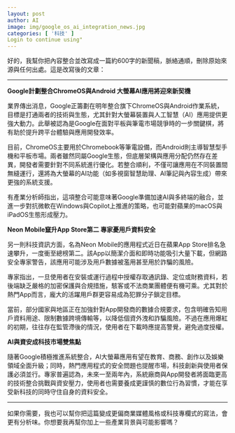 ```yaml
---
layout: post
author: AI
image: img/google_os_ai_integration_news.jpg
categories: [ '科技' ]
Login to continue using"
---
```

好的，我幫你把內容整合並改寫成一篇約600字的新聞稿，脈絡通順，刪除原始來源與任何出處。這是改寫後的文章：  

---

**Google計劃整合ChromeOS與Android 大螢幕AI應用將迎來新契機**  

業界傳出消息，Google正籌劃在明年整合旗下ChromeOS與Android作業系統，目標是打通兩者的技術與生態，尤其針對大螢幕裝置與人工智慧（AI）應用提供更強大動力。此舉被認為是Google在面對平板與筆電市場競爭時的一步關鍵棋，將有助於提升跨平台體驗與應用開發效率。  

目前，ChromeOS主要用於Chromebook等筆電設備，而Android則主導智慧型手機和平板市場。兩者雖然同屬Google生態，但底層架構與應用分配仍然存在差異，開發者需要針對不同系統進行優化。若整合順利，不僅可讓應用在不同裝置間無縫運行，還將為大螢幕的AI功能（如多視窗智慧助理、AI筆記與內容生成）帶來更強的系統支援。  

有產業分析師指出，這項整合可能意味著Google準備加速AI與多終端的融合，並進一步對抗微軟在Windows與Copilot上推進的策略，也可能對蘋果的macOS與iPadOS生態形成壓力。  

**Neon Mobile竄升App Store第二 專家憂用戶資料安全**  

另一則科技資訊方面，名為Neon Mobile的應用程式近日在蘋果App Store排名急速攀升，一度衝至總榜第二。該App以簡潔介面和即時功能吸引大量下載，但網路安全專家警告，該應用可能涉及用戶數據被濫用甚至用於詐騙的風險。  

專家指出，一旦使用者在安裝或運行過程中授權存取通訊錄、定位或財務資料，若後端缺乏嚴格的加密保護與合規措施，駭客或不法商業團體便有機可乘。尤其對於熱門App而言，龐大的活躍用戶群更容易成為犯罪分子鎖定目標。  

當前，部分國家與地區正在加強針對App開發商的數據合規要求，包含明確告知用戶資料用途、限制數據跨境傳輸等，以降低個資外洩和詐騙風險。不過在應用爆紅的初期，往往存在監管滯後的情況，使用者在下載時應提高警覺，避免過度授權。  

**AI與資安成科技市場雙焦點**  

隨著Google積極推進系統整合，AI大螢幕應用有望在教育、商務、創作以及娛樂領域全面升級；同時，熱門應用程式的安全問題也提醒市場，科技創新與使用者保護必須並行。專家普遍認為，未來一至兩年內，系統廠商與App開發者將面臨更高的技術整合挑戰與資安壓力，使用者也需要養成更謹慎的數位行為習慣，才能在享受新科技的同時守住自身的資料安全。  

---

如果你需要，我也可以幫你把這篇變成更偏商業媒體風格或科技專欄式的寫法，會更有分析味。你想要我再幫你加上一些產業背景與可能影響嗎？